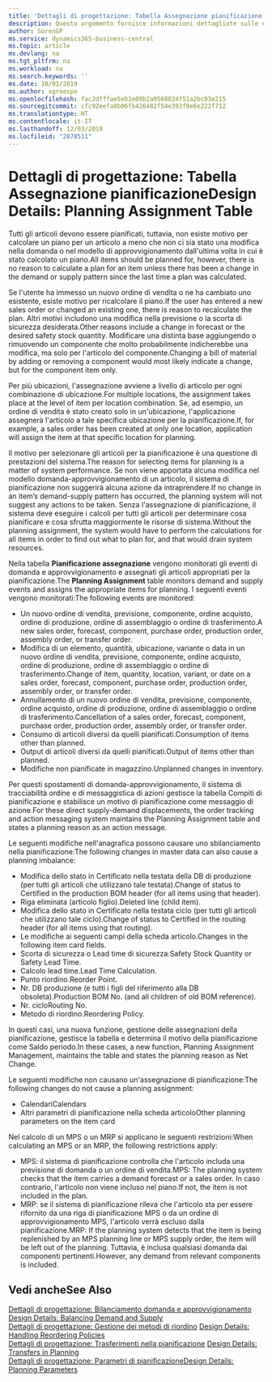 ```yaml
---
title: 'Dettagli di progettazione: Tabella Assegnazione pianificazione | Microsoft Docs'
description: Questo argomento fornisce informazioni dettagliate sulle conseguenze relative alla modifica del metodo di pianificazione per un articolo.
author: SorenGP
ms.service: dynamics365-business-central
ms.topic: article
ms.devlang: na
ms.tgt_pltfrm: na
ms.workload: na
ms.search.keywords: ''
ms.date: 10/01/2019
ms.author: sgroespe
ms.openlocfilehash: fac2dfffae5eb1e09b2a0568024f51a2bc93e215
ms.sourcegitcommit: cfc92eefa8b06fb426482f54e393f0e6e222f712
ms.translationtype: HT
ms.contentlocale: it-IT
ms.lasthandoff: 12/03/2019
ms.locfileid: "2878511"
---
```

# <a name="design-details-planning-assignment-table"></a><span data-ttu-id="1178b-103">Dettagli di progettazione: Tabella Assegnazione pianificazione</span><span class="sxs-lookup"><span data-stu-id="1178b-103">Design Details: Planning Assignment Table</span></span>
<span data-ttu-id="1178b-104">Tutti gli articoli devono essere pianificati, tuttavia, non esiste motivo per calcolare un piano per un articolo a meno che non ci sia stato una modifica nella domanda o nel modello di approvvigionamento dall'ultima volta in cui è stato calcolato un piano.</span><span class="sxs-lookup"><span data-stu-id="1178b-104">All items should be planned for, however, there is no reason to calculate a plan for an item unless there has been a change in the demand or supply pattern since the last time a plan was calculated.</span></span>  

<span data-ttu-id="1178b-105">Se l'utente ha immesso un nuovo ordine di vendita o ne ha cambiato uno esistente, esiste motivo per ricalcolare il piano.</span><span class="sxs-lookup"><span data-stu-id="1178b-105">If the user has entered a new sales order or changed an existing one, there is reason to recalculate the plan.</span></span> <span data-ttu-id="1178b-106">Altri motivi includono una modifica nella previsione o la scorta di sicurezza desiderata.</span><span class="sxs-lookup"><span data-stu-id="1178b-106">Other reasons include a change in forecast or the desired safety stock quantity.</span></span> <span data-ttu-id="1178b-107">Modificare una distinta base aggiungendo o rimuovendo un componente che molto probabilmente indicherebbe una modifica, ma solo per l'articolo del componente.</span><span class="sxs-lookup"><span data-stu-id="1178b-107">Changing a bill of material by adding or removing a component would most likely indicate a change, but for the component item only.</span></span>  

<span data-ttu-id="1178b-108">Per più ubicazioni, l'assegnazione avviene a livello di articolo per ogni combinazione di ubicazione.</span><span class="sxs-lookup"><span data-stu-id="1178b-108">For multiple locations, the assignment takes place at the level of item per location combination.</span></span> <span data-ttu-id="1178b-109">Se, ad esempio, un ordine di vendita è stato creato solo in un'ubicazione, l'applicazione assegnerà l'articolo a tale specifica ubicazione per la pianificazione.</span><span class="sxs-lookup"><span data-stu-id="1178b-109">If, for example, a sales order has been created at only one location, application will assign the item at that specific location for planning.</span></span>  

<span data-ttu-id="1178b-110">Il motivo per selezionare gli articoli per la pianificazione è una questione di prestazioni del sistema.</span><span class="sxs-lookup"><span data-stu-id="1178b-110">The reason for selecting items for planning is a matter of system performance.</span></span> <span data-ttu-id="1178b-111">Se non viene apportata alcuna modifica nel modello domanda-approvvigionamento di un articolo, il sistema di pianificazione non suggerirà alcuna azione da intraprendere.</span><span class="sxs-lookup"><span data-stu-id="1178b-111">If no change in an item’s demand-supply pattern has occurred, the planning system will not suggest any actions to be taken.</span></span> <span data-ttu-id="1178b-112">Senza l'assegnazione di pianificazione, il sistema deve eseguire i calcoli per tutti gli articoli per determinare cosa pianificare e cosa sfrutta maggiormente le risorse di sistema.</span><span class="sxs-lookup"><span data-stu-id="1178b-112">Without the planning assignment, the system would have to perform the calculations for all items in order to find out what to plan for, and that would drain system resources.</span></span>  

<span data-ttu-id="1178b-113">Nella tabella **Pianificazione assegnazione** vengono monitorati gli eventi di domanda e approvvigionamento e assegnati gli articoli appropriati per la pianificazione.</span><span class="sxs-lookup"><span data-stu-id="1178b-113">The **Planning Assignment** table monitors demand and supply events and assigns the appropriate items for planning.</span></span> <span data-ttu-id="1178b-114">I seguenti eventi vengono monitorati:</span><span class="sxs-lookup"><span data-stu-id="1178b-114">The following events are monitored:</span></span>  

* <span data-ttu-id="1178b-115">Un nuovo ordine di vendita, previsione, componente, ordine acquisto, ordine di produzione, ordine di assemblaggio o ordine di trasferimento.</span><span class="sxs-lookup"><span data-stu-id="1178b-115">A new sales order, forecast, component, purchase order, production order, assembly order, or transfer order.</span></span>  
* <span data-ttu-id="1178b-116">Modifica di un elemento, quantità, ubicazione, variante o data in un nuovo ordine di vendita, previsione, componente, ordine acquisto, ordine di produzione, ordine di assemblaggio o ordine di trasferimento.</span><span class="sxs-lookup"><span data-stu-id="1178b-116">Change of item, quantity, location, variant, or date on a sales order, forecast, component, purchase order, production order, assembly order, or transfer order.</span></span>  
* <span data-ttu-id="1178b-117">Annullamento di un nuovo ordine di vendita, previsione, componente, ordine acquisto, ordine di produzione, ordine di assemblaggio o ordine di trasferimento.</span><span class="sxs-lookup"><span data-stu-id="1178b-117">Cancellation of a sales order, forecast, component, purchase order, production order, assembly order, or transfer order.</span></span>  
* <span data-ttu-id="1178b-118">Consumo di articoli diversi da quelli pianificati.</span><span class="sxs-lookup"><span data-stu-id="1178b-118">Consumption of items other than planned.</span></span>  
* <span data-ttu-id="1178b-119">Output di articoli diversi da quelli pianificati.</span><span class="sxs-lookup"><span data-stu-id="1178b-119">Output of items other than planned.</span></span>  
* <span data-ttu-id="1178b-120">Modifiche non pianificate in magazzino.</span><span class="sxs-lookup"><span data-stu-id="1178b-120">Unplanned changes in inventory.</span></span>  

<span data-ttu-id="1178b-121">Per questi spostamenti di domanda-approvvigionamento, il sistema di tracciabilità ordine e di messaggistica di azioni gestisce la tabella Compiti di pianificazione e stabilisce un motivo di pianificazione come messaggio di azione.</span><span class="sxs-lookup"><span data-stu-id="1178b-121">For these direct supply-demand displacements, the order tracking and action messaging system maintains the Planning Assignment table and states a planning reason as an action message.</span></span>  

<span data-ttu-id="1178b-122">Le seguenti modifiche nell'anagrafica possono causare uno sbilanciamento nella pianificazione:</span><span class="sxs-lookup"><span data-stu-id="1178b-122">The following changes in master data can also cause a planning imbalance:</span></span>  

* <span data-ttu-id="1178b-123">Modifica dello stato in Certificato nella testata della DB di produzione (per tutti gli articoli che utilizzano tale testata).</span><span class="sxs-lookup"><span data-stu-id="1178b-123">Change of status to Certified in the production BOM header (for all items using that header).</span></span>  
* <span data-ttu-id="1178b-124">Riga eliminata (articolo figlio).</span><span class="sxs-lookup"><span data-stu-id="1178b-124">Deleted line (child item).</span></span>  
* <span data-ttu-id="1178b-125">Modifica dello stato in Certificato nella testata ciclo (per tutti gli articoli che utilizzano tale ciclo).</span><span class="sxs-lookup"><span data-stu-id="1178b-125">Change of status to Certified in the routing header (for all items using that routing).</span></span>  
* <span data-ttu-id="1178b-126">Le modifiche ai seguenti campi della scheda articolo.</span><span class="sxs-lookup"><span data-stu-id="1178b-126">Changes in the following item card fields.</span></span>  
* <span data-ttu-id="1178b-127">Scorta di sicurezza o Lead time di sicurezza.</span><span class="sxs-lookup"><span data-stu-id="1178b-127">Safety Stock Quantity or Safety Lead Time.</span></span>  
* <span data-ttu-id="1178b-128">Calcolo lead time.</span><span class="sxs-lookup"><span data-stu-id="1178b-128">Lead Time Calculation.</span></span>  
* <span data-ttu-id="1178b-129">Punto riordino.</span><span class="sxs-lookup"><span data-stu-id="1178b-129">Reorder Point.</span></span>  
* <span data-ttu-id="1178b-130">Nr. DB produzione (e tutti i figli del riferimento alla DB obsoleta).</span><span class="sxs-lookup"><span data-stu-id="1178b-130">Production BOM No. (and all children of old BOM reference).</span></span>  
* <span data-ttu-id="1178b-131">Nr. ciclo</span><span class="sxs-lookup"><span data-stu-id="1178b-131">Routing No.</span></span>  
* <span data-ttu-id="1178b-132">Metodo di riordino.</span><span class="sxs-lookup"><span data-stu-id="1178b-132">Reordering Policy.</span></span>  

<span data-ttu-id="1178b-133">In questi casi, una nuova funzione, gestione delle assegnazioni della pianificazione, gestisce la tabella e determina il motivo della pianificazione come Saldo periodo.</span><span class="sxs-lookup"><span data-stu-id="1178b-133">In these cases, a new function, Planning Assignment Management, maintains the table and states the planning reason as Net Change.</span></span>  

<span data-ttu-id="1178b-134">Le seguenti modifiche non causano un'assegnazione di pianificazione:</span><span class="sxs-lookup"><span data-stu-id="1178b-134">The following changes do not cause a planning assignment:</span></span>  

* <span data-ttu-id="1178b-135">Calendari</span><span class="sxs-lookup"><span data-stu-id="1178b-135">Calendars</span></span>  
* <span data-ttu-id="1178b-136">Altri parametri di pianificazione nella scheda articolo</span><span class="sxs-lookup"><span data-stu-id="1178b-136">Other planning parameters on the item card</span></span>  

<span data-ttu-id="1178b-137">Nel calcolo di un MPS o un MRP si applicano le seguenti restrizioni:</span><span class="sxs-lookup"><span data-stu-id="1178b-137">When calculating an MPS or an MRP, the following restrictions apply:</span></span>  

* <span data-ttu-id="1178b-138">MPS: il sistema di pianificazione controlla che l'articolo includa una previsione di domanda o un ordine di vendita.</span><span class="sxs-lookup"><span data-stu-id="1178b-138">MPS: The planning system checks that the item carries a demand forecast or a sales order.</span></span> <span data-ttu-id="1178b-139">In caso contrario, l'articolo non viene incluso nel piano.</span><span class="sxs-lookup"><span data-stu-id="1178b-139">If not, the item is not included in the plan.</span></span>  
* <span data-ttu-id="1178b-140">MRP: se il sistema di pianificazione rileva che l'articolo sta per essere rifornito da una riga di pianificazione MPS o da un ordine di approvvigionamento MPS, l'articolo verrà escluso dalla pianificazione.</span><span class="sxs-lookup"><span data-stu-id="1178b-140">MRP: If the planning system detects that the item is being replenished by an MPS planning line or MPS supply order, the item will be left out of the planning.</span></span> <span data-ttu-id="1178b-141">Tuttavia, è inclusa qualsiasi domanda dai componenti pertinenti.</span><span class="sxs-lookup"><span data-stu-id="1178b-141">However, any demand from relevant components is included.</span></span>  

## <a name="see-also"></a><span data-ttu-id="1178b-142">Vedi anche</span><span class="sxs-lookup"><span data-stu-id="1178b-142">See Also</span></span>  
<span data-ttu-id="1178b-143">[Dettagli di progettazione: Bilanciamento domanda e approvvigionamento](design-details-balancing-demand-and-supply.md) </span><span class="sxs-lookup"><span data-stu-id="1178b-143">[Design Details: Balancing Demand and Supply](design-details-balancing-demand-and-supply.md) </span></span>  
<span data-ttu-id="1178b-144">[Dettagli di progettazione: Gestione dei metodi di riordino](design-details-handling-reordering-policies.md) </span><span class="sxs-lookup"><span data-stu-id="1178b-144">[Design Details: Handling Reordering Policies](design-details-handling-reordering-policies.md) </span></span>  
<span data-ttu-id="1178b-145">[Dettagli di progettazione: Trasferimenti nella pianificazione](design-details-transfers-in-planning.md) </span><span class="sxs-lookup"><span data-stu-id="1178b-145">[Design Details: Transfers in Planning](design-details-transfers-in-planning.md) </span></span>  
[<span data-ttu-id="1178b-146">Dettagli di progettazione: Parametri di pianificazione</span><span class="sxs-lookup"><span data-stu-id="1178b-146">Design Details: Planning Parameters</span></span>](design-details-planning-parameters.md)  
